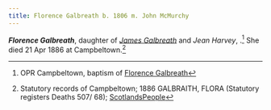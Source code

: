 ```yaml
---
title: Florence Galbreath b. 1806 m. John McMurchy
---
```

***Florence Galbreath***, daughter of *[James Galbreath](galbreath-james-1768-jean-harvey.md)* and *Jean Harvey*, .[^birth]
She died 21 Apr 1886 at Campbeltown.[^death]



[^birth]: OPR Campbeltown, baptism of [Florence Galbreath](/sources/opr-campbeltown-births.md#1805-03-06-florence-galbreath)

[^death]: Statutory records of Campbeltown; 1886 GALBRAITH, FLORA (Statutory registers Deaths 507/ 68); [ScotlandsPeople](https://www.scotlandspeople.gov.uk/view-image/nrs_stat_deaths/2856442)
